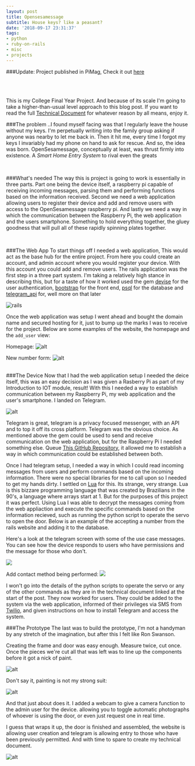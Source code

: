 ```yaml
---
layout: post
title: Opensesamessage
subtitle: House keys? like a peasant?
date: '2018-09-17 23:31:37'
tags:
- python
- ruby-on-rails
- misc
- projects
---
```


###Update: Project published in PiMag, Check it out [here](https://www.raspberrypi.org/magpi/raspberry-pi-smart-door-project/) 

<br>
<br>

This is my College Final Year Project. And because of its scale I'm going to take a higher-than-usual level approach to this blog post. If you want to read the full [Technical Document](https://www.scribd.com/document/382048062/Technical-Report-Opensesamessage) for whatever reason by all means, enjoy it.

###The problem 
..I found myself facing was that I regularly leave the house without my keys. I'm perpetually writing into the family group asking if anyone was nearby to let me back in. Then it hit me, every time I forgot my keys I invariably had my phone on hand to ask for rescue. And so, the idea was born. OpenSesamessage, conceptually at least, was thrust firmly into existence. A _Smart Home Entry System_ to rival even the greats

<br>

###What's needed
The way this is project is going to work is essentially in three parts. Part one being the device itself, a raspberry pi capable of receiving incoming messages, parsing them and performing functions based on the information received. Second we need a web application allowing users to register their device and add and remove users with access to the OpenSesamessage raspberry pi. And lastly we need a way in which the communication between the Raspberry Pi, the web application and the users smartphone. Something to hold everything together, the gluey goodness that will pull all of these rapidly spinning plates together.

<br>

###The Web App
To start things off I needed a web application, This would act as the base hub for the entire project. From here you could create an account, and admin account where you would register your device. With this account you could add and remove users. The rails application was the first step in a three part system. I'm taking a relatively high stance in describing this, but for a taste of how it worked used the gem [devise](https://github.com/plataformatec/devise) for the user authentication, [bootstrap](https://getbootstrap.com/) for the front end, [psql](http://postgresguide.com/utilities/psql.html) for the database and [telegram_api](http://) for, well more on that later

![rails](https://s3-eu-west-1.amazonaws.com/breenblogbucket/2018/06/youre_riding_rails.jpg)

Once the web application was setup I went ahead and bought the domain name and secured hosting for it, just to bump up the marks I was to receive for the project. Below are some examples of the website, the homepage and the `add_user` view:

Homepage:
![alt](https://s3-eu-west-1.amazonaws.com/breenblogbucket/2018/06/Screen-Shot-2018-06-19-at-15.03.55.png)

New number form:
![alt](https://s3-eu-west-1.amazonaws.com/breenblogbucket/2018/06/Screen-Shot-2018-06-19-at-15.05.27.png)

<br>
###The Device
Now that I had the web application setup I needed the deice itself, this was an easy decision as I was given a Rasberry Pi as part of my Introduction to IOT module, result! With this I needed a way to establish communication between my Raspberry Pi, my web application and the user's smartphone. I landed on Telegram.

![alt](https://s3-eu-west-1.amazonaws.com/breenblogbucket/2018/06/m6BFtJQW_400x400.png)

Telegram is great, telegram is a privacy focused messenger, with an API and to top it off its cross platform. Telegram was the obvious choice. As mentioned above the gem could be used to send and receive communication on the web application, but for the Raspberry Pi I needed something else. Queue [This GitHub Repository](https://github.com/vysheng/tg), it allowed me to establish a way in which communication could be established between both.

Once I had telegram setup, I needed a way in which I could read incoming messages from users and perform commands based on the incoming information. There were no special libraries for me to call upon so I needed to get my hands dirty. I settled on [Lua](https://www.lua.org/) for this. Its strange, very strange. Lua is this bizzare programming language that was created by Brazilians in the 90's, a language where arrays start at 1. But for the purposes of this project it was perfect. Using Lua I was able to decrypt the messages coming from the web appliaction and execute the specific commands based on the information recieved, such as running the python script to operate the servo to open the door. Below is an example of the accepting a number from the rails website and adding it to the database.

Here's a look at the telegram screen with some of the use case messages. You can see how the device responds to users who have permissions and the message for those who don't.

![](https://s3-eu-west-1.amazonaws.com/breenblogbucket/2018/09/70-7d0b417189.jpg)

Add contact method being performed:
![](https://s3-eu-west-1.amazonaws.com/breenblogbucket/2018/06/Screen-Shot-2018-06-19-at-15.36.53.png)

I won't go into the details of the python scripts to operate the servo or any of the other commands as they are in the technical document linked at the start of the post. They now worked for users. They could be added to the system via the web application, informed of their privileges via SMS from [Twilio](http://twilio.com), and given instructions on how to install Telegram and access the system.

###The Prototype
The last was to build the prototype, I'm not a handyman by any stretch of the imagination, but after this I felt like Ron Swanson.

Creating the frame and door was easy enough. Measure twice, cut once. Once the pieces we're cut all that was left was to line up the components before it got a nick of paint.

![alt](https://s3-eu-west-1.amazonaws.com/breenblogbucket/2018/09/Snapchat-897179756.jpg)

Don't say it, painting is not my strong suit:

![alt](https://s3-eu-west-1.amazonaws.com/breenblogbucket/2018/09/Snapchat-2070127235.jpg)

And that just about does it. I added a webcam to give a camera function to the admin user for the device. allowing you to toggle automatic photographs of whoever is using the door, or even just request one in real time.

I guess that wraps it up, the door is finished and assembled, the website is allowing user creation and telegram is allowing entry to those who have been previously permitted. And with time to spare to create my technical document.

![alt](https://s3-eu-west-1.amazonaws.com/breenblogbucket/2018/09/ezgif.com-video-to-gif.gif)

